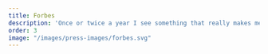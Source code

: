 ```yaml
---
title: Forbes
description: 'Once or twice a year I see something that really makes me go, "Wow"'
order: 3
image: "/images/press-images/forbes.svg"
---
```


